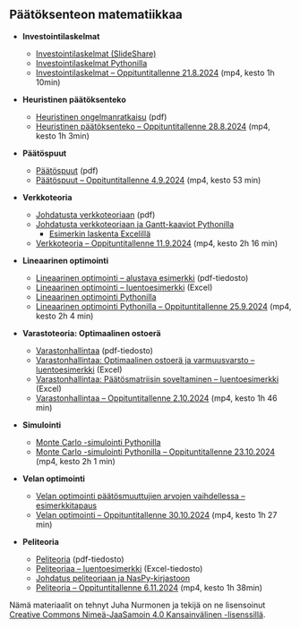 ## Päätöksenteon matematiikkaa


* __Investointilaskelmat__
  * <a href="https://www.slideshare.net/slideshow/investointilaskelmat-123566310/123566310">Investointilaskelmat (SlideShare)</a>
  * <a href="https://nbviewer.org/github/juhanurmonen/financial-calculations/blob/main/investoinnit.ipynb">Investointilaskelmat Pythonilla</a>
  * <a href="https://video.haaga-helia.fi/media/Strategiset+paatoksentekomallitA+Investoinnit/0_8l0zad05">Investointilaskelmat &ndash; Oppituntitallenne 21.8.2024</a> (mp4, kesto 1h 10min)

* __Heuristinen päätöksenteko__
  *  <a href="https://haagahelia-my.sharepoint.com/:b:/g/personal/nurju_haaga-helia_fi/EQQUM1RS9YdEt7qB2_l0bzkBwYfWJmFGLUnQ_y_naAQKDg?e=T8gfd2">Heuristinen ongelmanratkaisu</a> (pdf)
  *  <a href="https://video.haaga-helia.fi/media/P%C3%A4%C3%A4toksentekomallitA+Heuristinen+p%C3%A4%C3%A4toksenteko/0_r6z7ydc8">Heuristinen päätöksenteko &ndash; Oppituntitallenne 28.8.2024</a> (mp4, kesto 1h 3min)

* __Päätöspuut__
  * <a href="https://haagahelia-my.sharepoint.com/:b:/g/personal/nurju_haaga-helia_fi/EXdjNU3k005AjAfrinuA4eoBOaYM_vJWcvGuQvYIQ3_Lng?e=L5ULR5">Päätöspuut</a> (pdf)
  * <a href="https://video.haaga-helia.fi/media/2024_0904_Paatoksentekomallit_Paatospuut/0_n2il45c7">Päätöspuut &ndash; Oppituntitallenne 4.9.2024</a> (mp4, kesto 53 min)
  
* __Verkkoteoria__
  * <a href="https://haagahelia-my.sharepoint.com/:b:/g/personal/nurju_haaga-helia_fi/Ef6Czcu9hrREgdJB-R3uvokBVMP7DS9JWzbrBE6T-CxJEA?e=So1kH2">Johdatusta verkkoteoriaan</a> (pdf)
  * <a href="https://nbviewer.org/github/juhanurmonen/decision-making/blob/main/verkkoteoria.ipynb">Johdatusta verkkoteoriaan ja Gantt-kaaviot Pythonilla</a>
     * <a href="https://haagahelia-my.sharepoint.com/:x:/g/personal/nurju_haaga-helia_fi/EbYBXEriN0FDuZs6j9V-DDUBIO9AoJQhw4007SFHT7jAzA?e=FfxS5E"> Esimerkin laskenta Excelillä</a>
  * <a href="https://video.haaga-helia.fi/media/Strategiset+p%C3%A4%C3%A4t%C3%B6ksentekomallitA+Verkkoteoria%2C+luento+11.9.2024/0_82kyg0sa">Verkkoteoria &ndash; Oppituntitallenne 11.9.2024</a> (mp4, kesto 2h 16 min)
    
* __Lineaarinen optimointi__
  * <a href="https://haagahelia-my.sharepoint.com/:b:/g/personal/nurju_haaga-helia_fi/EVfRm7TSH8FDkguCLaAhsHoB2JmpRnj_W_m6d7X66sGoZw?e=C4FfNW"> Lineaarinen optimointi &ndash; alustava esimerkki</a> (pdf-tiedosto)
  * <a href="https://haagahelia-my.sharepoint.com/:x:/g/personal/nurju_haaga-helia_fi/EdK4e6kqgFBIkJ4eEr2Y4SkBIs7q0h1ZhWDnmyR4Ip1Ojg?e=BaPcTg"> Lineaarinen optimointi &ndash; luentoesimerkki</a> (Excel)
  *  <a href="https://nbviewer.org/github/juhanurmonen/decision-making/blob/main/lineaarinen_optimointi.ipynb"> Lineaarinen optimointi Pythonilla</a>
  *  <a href="https://video.haaga-helia.fi/media/Strategiset+p%C3%A4%C3%A4toksentekomallitA+Lineaarinen+optimointi%2C+luento+25.9.2024/0_btn1w8zs">Lineaarinen optimointi Pythonilla &ndash; Oppituntitallenne 25.9.2024</a> (mp4, kesto 2h 4 min)

* __Varastoteoria: Optimaalinen ostoerä__
  * <a href="https://haagahelia-my.sharepoint.com/:b:/g/personal/nurju_haaga-helia_fi/ERiZRHoev-5FvNcxwyxFbu8Bxv4HiWEorkncA0kT_tzmzw?e=DxFSHR">Varastonhallintaa</a> (pdf-tiedosto)
  *  <a href="https://haagahelia-my.sharepoint.com/:x:/g/personal/nurju_haaga-helia_fi/EVvhfaAkL6RMrbXuGOZqRKsB_aE326nOFPOL5C-10uEA5w?e=fIWicn">Varastonhallintaa: Optimaalinen ostoerä ja varmuusvarsto &ndash; luentoesimerkki</a> (Excel)
  *  <a href="https://haagahelia-my.sharepoint.com/:x:/g/personal/nurju_haaga-helia_fi/EWfAZoS4g2xLjGPo58XukrwB22gx_uBKHFN-_KiDlVKzvg?e=3nY3QG">Varastonhallintaa: Päätösmatriisin soveltaminen &ndash; luentoesimerkki</a> (Excel)
  *  <a href="https://video.haaga-helia.fi/media/Strategiset+p%C3%A4%C3%A4t%C3%B6ksentekomallitA+Varastonhallinta%2C+luento+2.10.2024/0_3m98i2e3">Varastonhallintaa &ndash; Oppituntitallenne 2.10.2024</a> (mp4, kesto 1h 46 min)

* __Simulointi__
  * <a href="https://nbviewer.org/github/juhanurmonen/decision-making/blob/main/Monte_Carlo_simulointi_Pythonilla.ipynb">Monte Carlo -simulointi Pythonilla</a>
  * <a href="https://video.haaga-helia.fi/media/Monte+Carlo+simulointi+Pythonilla%2C+luento+23.10.2024/0_il3b92zs">Monte Carlo -simulointi Pythonilla &ndash; Oppituntitallenne 23.10.2024</a> (mp4, kesto 2h 1 min)

* __Velan optimointi__
  * <a href="https://nbviewer.org/github/juhanurmonen/decision-making/blob/main/velan_optimointi.ipynb">Velan optimointi päätösmuuttujien arvojen vaihdellessa &ndash; esimerkkitapaus</a>
  * <a href="https://video.haaga-helia.fi/media/Strategiset+p%C3%A4%C3%A4t%C3%B6ksentekomallitA+Velan+optimointi%2C+luento+30.10.2024/0_g1xo1s9g">Velan optimointi &ndash; Oppituntitallenne 30.10.2024</a> (mp4, kesto 1h 27 min)

* __Peliteoria__
  * <a href="https://haagahelia-my.sharepoint.com/:b:/g/personal/nurju_haaga-helia_fi/EdfGqoP8cLBKvmBffG4vaIkB6u7wGJxfwOHl60S7ZRufLw?e=0M6hYD"> Peliteoria</a> (pdf-tiedosto)
  * <a href="https://haagahelia-my.sharepoint.com/:x:/g/personal/nurju_haaga-helia_fi/EWV7ErneWMBGhDz1RGHvIxwB-hFidAQLU2m5KF3uq5PXIg?e=xcAbpE"> Peliteoriaa &ndash; luentoesimerkki</a> (Excel-tiedosto)
  * <a href="https://nbviewer.org/github/juhanurmonen/decision-making/blob/main/peliteoria_NashPy_johdatus.ipynb">Johdatus peliteoriaan ja NasPy-kirjastoon</a>
  * <a href="https://video.haaga-helia.fi/media/Strategiset+p%C3%A4%C3%A4t%C3%B6ksentekomallitA+Peliteoria%2C+luento+6.11.2024/0_kqwygi2m"> Peliteoria &ndash; Oppituntitallenne 6.11.2024</a> (mp4, kesto 1h 38min)


Nämä materiaalit on tehnyt Juha Nurmonen ja tekijä on ne lisensoinut <a href="http://creativecommons.org/licenses/by-sa/4.0/">Creative Commons Nimeä-JaaSamoin 4.0 Kansainvälinen -lisenssillä</a>.
